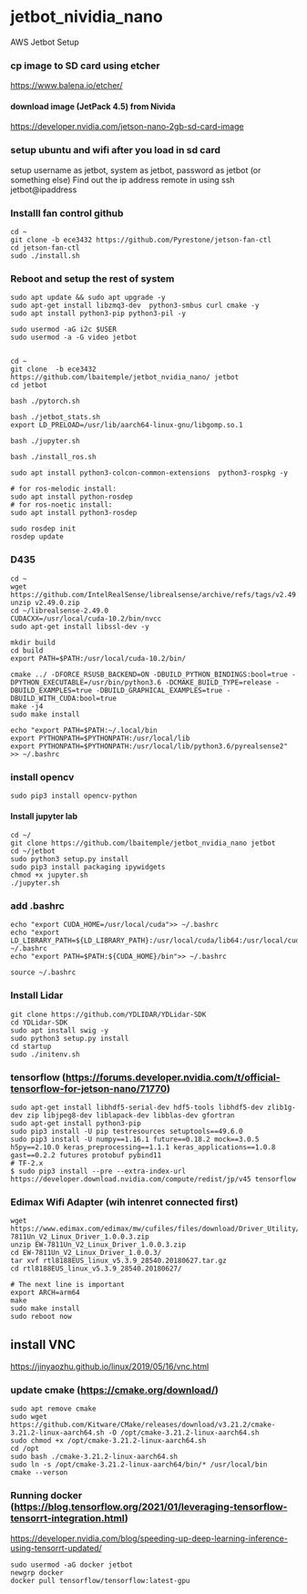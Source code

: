 # jetbot_nividia_nano
AWS Jetbot Setup

### cp image to SD card using etcher
https://www.balena.io/etcher/

#### download image (JetPack 4.5)  from Nivida
https://developer.nvidia.com/jetson-nano-2gb-sd-card-image

### setup ubuntu and wifi after you load in sd card
setup username as jetbot, system as jetbot, password as jetbot (or something else)
Find out the ip address
remote in using ssh jetbot@ipaddress

### Installl fan control github
```
cd ~
git clone -b ece3432 https://github.com/Pyrestone/jetson-fan-ctl
cd jetson-fan-ctl
sudo ./install.sh
```

### Reboot and setup the rest of system
```
sudo apt update && sudo apt upgrade -y
sudo apt-get install libzmq3-dev  python3-smbus curl cmake -y
sudo apt install python3-pip python3-pil -y
 
sudo usermod -aG i2c $USER
sudo usermod -a -G video jetbot


cd ~
git clone  -b ece3432 https://github.com/lbaitemple/jetbot_nvidia_nano/ jetbot
cd jetbot

bash ./pytorch.sh

bash ./jetbot_stats.sh
export LD_PRELOAD=/usr/lib/aarch64-linux-gnu/libgomp.so.1

bash ./jupyter.sh

bash ./install_ros.sh
```

```
sudo apt install python3-colcon-common-extensions  python3-rospkg -y

# for ros-melodic install:
sudo apt install python-rosdep
# for ros-noetic install: 
sudo apt install python3-rosdep

sudo rosdep init
rosdep update
```

### D435
```
cd ~
wget https://github.com/IntelRealSense/librealsense/archive/refs/tags/v2.49.0.zip
unzip v2.49.0.zip
cd ~/librealsense-2.49.0
CUDACXX=/usr/local/cuda-10.2/bin/nvcc
sudo apt-get install libssl-dev -y

mkdir build
cd build
export PATH=$PATH:/usr/local/cuda-10.2/bin/

cmake ../ -DFORCE_RSUSB_BACKEND=ON -DBUILD_PYTHON_BINDINGS:bool=true -DPYTHON_EXECUTABLE=/usr/bin/python3.6 -DCMAKE_BUILD_TYPE=release -DBUILD_EXAMPLES=true -DBUILD_GRAPHICAL_EXAMPLES=true -DBUILD_WITH_CUDA:bool=true
make -j4
sudo make install

echo "export PATH=$PATH:~/.local/bin
export PYTHONPATH=$PYTHONPATH:/usr/local/lib
export PYTHONPATH=$PYTHONPATH:/usr/local/lib/python3.6/pyrealsense2" >> ~/.bashrc
```
### install opencv
```
sudo pip3 install opencv-python 
```
#### Install jupyter lab
```
cd ~/
git clone https://github.com/lbaitemple/jetbot_nvidia_nano jetbot
cd ~/jetbot
sudo python3 setup.py install
sudo pip3 install packaging ipywidgets
chmod +x jupyter.sh
./jupyter.sh 
```

### add .bashrc
```
echo "export CUDA_HOME=/usr/local/cuda">> ~/.bashrc
echo "export LD_LIBRARY_PATH=${LD_LIBRARY_PATH}:/usr/local/cuda/lib64:/usr/local/cuda/extras/CUPTI/lib64">> ~/.bashrc
echo "export PATH=$PATH:${CUDA_HOME}/bin">> ~/.bashrc

source ~/.bashrc
```
### Install Lidar
```
git clone https://github.com/YDLIDAR/YDLidar-SDK
cd YDLidar-SDK
sudo apt install swig -y
sudo python3 setup.py install
cd startup
sudo ./initenv.sh

```
### tensorflow (https://forums.developer.nvidia.com/t/official-tensorflow-for-jetson-nano/71770)
```
sudo apt-get install libhdf5-serial-dev hdf5-tools libhdf5-dev zlib1g-dev zip libjpeg8-dev liblapack-dev libblas-dev gfortran
sudo apt-get install python3-pip
sudo pip3 install -U pip testresources setuptools==49.6.0
sudo pip3 install -U numpy==1.16.1 future==0.18.2 mock==3.0.5 h5py==2.10.0 keras_preprocessing==1.1.1 keras_applications==1.0.8 gast==0.2.2 futures protobuf pybind11
# TF-2.x
$ sudo pip3 install --pre --extra-index-url https://developer.download.nvidia.com/compute/redist/jp/v45 tensorflow

```


### Edimax Wifi Adapter (wih intenret connected first)
```
wget https://www.edimax.com/edimax/mw/cufiles/files/download/Driver_Utility/EW-7811Un_V2_Linux_Driver_1.0.0.3.zip
unzip EW-7811Un_V2_Linux_Driver_1.0.0.3.zip 
cd EW-7811Un_V2_Linux_Driver_1.0.0.3/
tar xvf rtl8188EUS_linux_v5.3.9_28540.20180627.tar.gz 
cd rtl8188EUS_linux_v5.3.9_28540.20180627/

# The next line is important
export ARCH=arm64
make
sudo make install
sudo reboot now
```

## install VNC
https://jinyaozhu.github.io/linux/2019/05/16/vnc.html

### update cmake (https://cmake.org/download/)
```
sudo apt remove cmake
sudo wget https://github.com/Kitware/CMake/releases/download/v3.21.2/cmake-3.21.2-linux-aarch64.sh -O /opt/cmake-3.21.2-linux-aarch64.sh
sudo chmod +x /opt/cmake-3.21.2-linux-aarch64.sh
cd /opt
sudo bash ./cmake-3.21.2-linux-aarch64.sh
sudo ln -s /opt/cmake-3.21.2-linux-aarch64/bin/* /usr/local/bin
cmake --verson
```


### Running docker (https://blog.tensorflow.org/2021/01/leveraging-tensorflow-tensorrt-integration.html)
https://developer.nvidia.com/blog/speeding-up-deep-learning-inference-using-tensorrt-updated/
```
sudo usermod -aG docker jetbot
newgrp docker
docker pull tensorflow/tensorflow:latest-gpu
```

